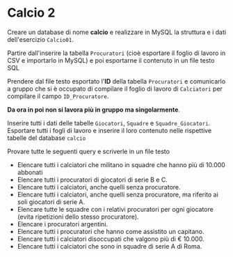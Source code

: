 # Calcio 2

Creare un database di nome **calcio** e realizzare in MySQL la struttura e i dati dell'esercizio `Calcio01`.

Partire dall'inserire la tabella `Procuratori` (cioè esportare il foglio di lavoro in CSV e importarlo in MySQL) e poi esportarne il contenuto in un file testo SQL

Prendere dal file testo esportato l'**ID** della tabella `Procuratori`  e comunicarlo a gruppo che si è occupato di compilare il foglio di lavoro di `Calciatori` per  compilare il campo `ID_Procuratore`. 

**Da ora in poi non si lavora più in gruppo ma singolarmente**.

Inserire tutti i dati delle tabelle `Giocatori`, `Squadre` e `Squadre_Giocatori`.
Esportare tutti i fogli di lavoro e inserire il loro contenuto nelle rispettive tabelle del database `calcio` 

Provare tutte le seguenti query e scriverle in un file testo
- Elencare tutti i calciatori che militano in squadre che hanno più di 10.000 abbonati
- Elencare tutti i procuratori di giocatori di serie B e C.
- Elencare tutti i calciatori, anche quelli senza procuratore.
- Elencare tutti i calciatori, anche quelli senza procuratore, ma riferito ai soli giocatori di serie A.
- Elencare tutte le squadre con i relativi procuratori per ogni giocatore (evita ripetizioni dello stesso procuratore).
- Elencare i procuratori argentini.
- Elencare tutti i procuratori che hanno come assistito un capitano.
- Elencare tutti i calciatori disoccupati che valgono più di € 10.000.
- Elencare tutti i calciatori che sono in squadre di serie A di Roma.
